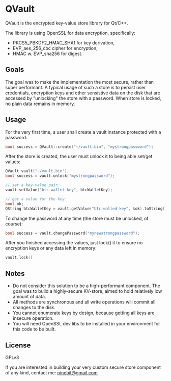 # QVault

QVault is the encrypted key-value store library for Qt/C++.

The library is using OpenSSL for data encryption, specifically:
- PKCS5_PBKDF2_HMAC_SHA1 for key derivation,
- EVP_aes_256_cbc cipher for encryption,
- HMAC w. EVP_sha256 for digest.

## Goals

The goal was to make the implementation the most secure, rather than super performant.
A typical usage of such a store is to persist user credentials, encryption keys and other
sensistive data on the disk that are accessed by "unlocking" the store with a password.
When store is locked, no plain data remains in memory.

## Usage

For the very first time, a user shall create a vault instance protected with a password:

```cpp
bool success = QVault::create("~/vault.bin", "mystrongpassword");
```

After the store is created, the user must unlock it to being able set/get values:

```cpp
QVault vault("~/vault.bin");
bool success = vault.unlock("mystrongpassword");

// set a key-value pair
vault.setValue("btc-wallet-key", btcWalletKey);

// get a value for the key
bool ok;
QString btcWalletKey = vault.getValue("btc-walled-key", &ok).toString();
```

To change the password at any time (the store must be unlocked, of course):
```cpp
bool success = vault.changePassword("mynewstrongpassword");
```

After you finished accessing the values, just lock() it to ensure no encryption keys or any data left in memory:
```cpp
vault.lock()
```

## Notes

* Do not consider this solution to be a high-performant component. The goal was to build a highly-secure KV-store, aimed to hold relatively low amount of data.
* All methods are synchronous and all write operations will commit all changes to the disk.
* You cannot enumerate keys by design, because getting all keys are insecure operation.
* You will need OpenSSL dev libs to be installed in your environment for this code to be built.

## License

GPLv3

If you are interested in building your very custom secure store component of any kind, contact me: pinebit@gmail.com
